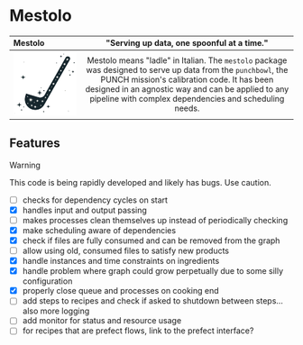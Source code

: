 # Mestolo

| Mestolo                   |   "Serving up data, one spoonful at a time."                                                                                                                                                                                                                                                                           |
|:--------------------------|:----------------------------------------------------------------------------------------------------------------------------------------------------------------------------------------------------------------------------------------------------------------------------:|
| ![mestolo logo](logo.png) | Mestolo means "ladle" in Italian. The `mestolo` package was designed to serve up data from the `punchbowl`, the PUNCH mission's calibration code. It has been designed in an agnostic way and can be applied to any pipeline with complex dependencies and scheduling needs. |

## Features

> [!WARNING]
> This code is being rapidly developed and likely has bugs. Use caution.

- [ ] checks for dependency cycles on start
- [x] handles input and output passing
- [ ] makes processes clean themselves up instead of periodically checking
- [x] make scheduling aware of dependencies
- [x] check if files are fully consumed and can be removed from the graph
- [ ] allow using old, consumed files to satisfy new products
- [x] handle instances and time constraints on ingredients
- [x] handle problem where graph could grow perpetually due to some silly configuration
- [x] properly close queue and processes on cooking end
- [ ] add steps to recipes and check if asked to shutdown between steps... also more logging
- [ ] add monitor for status and resource usage
- [ ] for recipes that are prefect flows, link to the prefect interface?
